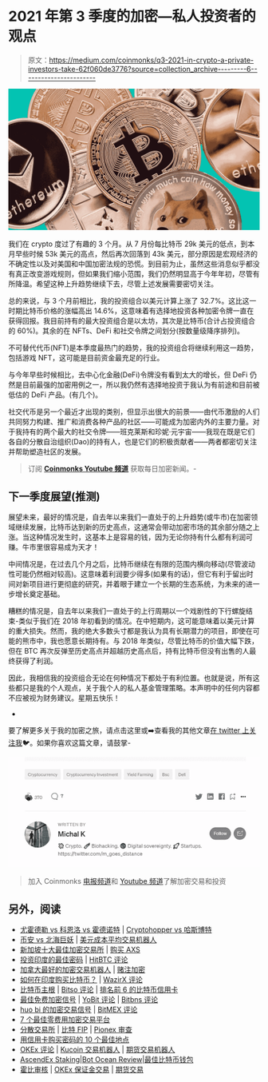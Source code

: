 # 2021 年第 3 季度的加密—私人投资者的观点

> 原文：<https://medium.com/coinmonks/q3-2021-in-crypto-a-private-investors-take-62f060de3776?source=collection_archive---------6----------------------->

![](img/5f2708323674583642412ea0706dca1e.png)

我们在 crypto 度过了有趣的 3 个月。从 7 月份每比特币 29k 美元的低点，到本月早些时候 53k 美元的高点，然后再次回落到 43k 美元，部分原因是宏观经济的不确定性以及对美国和中国加密法规的恐慌。到目前为止，虽然这些消息似乎都没有真正改变游戏规则，但如果我们缩小范围，我们仍然明显高于今年年初，尽管有所降温。希望这种上升趋势继续下去，尽管上述发展需要密切关注。

总的来说，与 3 个月前相比，我的投资组合以美元计算上涨了 32.7%。这比这一时期比特币价格的涨幅高出 14.6%，这意味着有选择地投资各种加密令牌一直在获得回报。我目前持有的最大投资组合是以太坊，其次是比特币(合计占投资组合的 60%)。其余的在 NFTs、DeFi 和社交令牌之间划分(按数量级降序排列)。

不可替代代币(NFT)是本季度最热门的趋势，我的投资组合将继续利用这一趋势，包括游戏 NFT，这可能是目前资金最充足的行业。

与今年早些时候相比，去中心化金融(DeFi)令牌没有看到太大的增长，但 DeFi 仍然是目前最强的加密用例之一，所以我仍然有选择地投资于我认为有前途和目前被低估的 DeFi 产品。(有几个)。

社交代币是另一个最近才出现的类别，但显示出很大的前景——由代币激励的人们共同努力构建、推广和消费各种产品的社区——可能成为加密内外的主要力量。对于我持有的两个最大的社交令牌——班克莱斯和珍妮·元宇宙——我现在既是它们各自的分散自治组织(Dao)的持有人，也是它们的积极贡献者——两者都密切关注并帮助塑造社区的发展。

> 订阅 [**Coinmonks Youtube 频道**](https://www.youtube.com/c/coinmonks/videos) 获取每日加密新闻。-

## **下一季度展望(推测)**

展望未来，最好的情况是，自去年以来我们一直处于的上升趋势(或牛市)在加密领域继续发展，比特币达到新的历史高点，这通常会带动加密市场的其余部分随之上涨。当这种情况发生时，这基本上是容易的钱，因为无论你持有什么都有利润可赚。牛市里很容易成为天才！

中间情况是，在过去几个月之后，比特币继续在有限的范围内横向移动(尽管波动性可能仍然相对较高)。这意味着利润要少得多(如果有的话)，但它有利于留出时间对新项目进行更彻底的研究，并着眼于建立一个长期的生态系统，为未来的进一步增长奠定基础。

糟糕的情况是，自去年以来我们一直处于的上行周期以一个戏剧性的下行螺旋结束-类似于我们在 2018 年初看到的情况。在中短期内，这可能意味着以美元计算的重大损失。然而，我的绝大多数头寸都是我认为具有长期潜力的项目，即使在可能的熊市中，我也愿意长期持有。与 2018 年类似，尽管比特币的价值大幅下跌，但在 BTC 再次反弹至历史高点并超越历史高点后，持有比特币但没有出售的人最终获得了利润。

因此，我相信我的投资组合无论在何种情况下都处于有利位置。也就是说，所有这些都只是我的个人观点，关于我个人的私人基金管理策略。本声明中的任何内容都不应被视为财务建议。星期五快乐！

-

要了解更多关于我的加密之旅，请点击这里或➡️查看我的其他文章[在 twitter 上关注我](https://twitter.com/m_goes_distance)🐦。如果你喜欢这篇文章，请鼓掌-

![](img/a26b8b71b7b87a82cd3cc6d0c959c1b5.png)

> 加入 Coinmonks [电报频道](https://t.me/coincodecap)和 [Youtube 频道](https://www.youtube.com/c/coinmonks/videos)了解加密交易和投资

## 另外，阅读

*   [尤霍德勒 vs 科恩洛 vs 霍德诺特](/coinmonks/youhodler-vs-coinloan-vs-hodlnaut-b1050acde55a) | [Cryptohopper vs 哈斯博特](https://blog.coincodecap.com/cryptohopper-vs-haasbot)
*   [币安 vs 北海巨妖](https://blog.coincodecap.com/binance-vs-kraken) | [美元成本平均交易机器人](https://blog.coincodecap.com/pionex-dca-bot)
*   [新加坡十大最佳加密交易所](https://blog.coincodecap.com/crypto-exchange-in-singapore) | [购买 AXS](https://blog.coincodecap.com/buy-axs-token)
*   [投资印度的最佳密码](https://blog.coincodecap.com/best-crypto-to-invest-in-india-in-2021) | [HitBTC 评论](/coinmonks/hitbtc-review-c5143c5d53c2)
*   [加拿大最好的加密交易机器人](https://blog.coincodecap.com/5-best-crypto-trading-bots-in-canada) | [赌注加密](https://blog.coincodecap.com/staking-crypto)
*   [如何在印度购买比特币？](/coinmonks/buy-bitcoin-in-india-feb50ddfef94) | [WazirX 评论](/coinmonks/wazirx-review-5c811b074f5b)
*   [比特币主根](https://blog.coincodecap.com/bitcoin-taproot) | [Bitso 评论](https://blog.coincodecap.com/bitso-review) | [排名前 6 的比特币信用卡](/coinmonks/bitcoin-credit-card-bc8ab6f377c6)
*   [最佳免费加密信号](https://blog.coincodecap.com/free-crypto-signals) | [YoBit 评论](/coinmonks/yobit-review-175464162c62) | [Bitbns 评论](/coinmonks/bitbns-review-38256a07e161)
*   [huo bi 的加密交易信号](https://blog.coincodecap.com/huobi-crypto-trading-signals) | [BitMEX 评论](https://blog.coincodecap.com/bitmex-review)
*   [7 个最佳零费用加密交易平台](https://blog.coincodecap.com/zero-fee-crypto-exchanges)
*   [分散交易所](https://blog.coincodecap.com/what-are-decentralized-exchanges) | [比特 FIP](https://blog.coincodecap.com/bitbns-fip) | [Pionex 审查](https://blog.coincodecap.com/pionex-review-exchange-with-crypto-trading-bot)
*   [用信用卡购买密码的 10 个最佳地点](https://blog.coincodecap.com/buy-crypto-with-credit-card)
*   [OKEx 评论](/coinmonks/okex-review-6b369304110f) | [Kucoin 交易机器人](/coinmonks/kucoin-trading-bot-automate-your-trades-8cf0ca2138e0) | [期货交易机器人](/coinmonks/futures-trading-bots-5a282ccee3f5)
*   [AscendEx Staking](https://blog.coincodecap.com/ascendex-staking)|[Bot Ocean Review](https://blog.coincodecap.com/bot-ocean-review)|[最佳比特币钱包](https://blog.coincodecap.com/bitcoin-wallets-india)
*   [霍比审核](https://blog.coincodecap.com/huobi-review) | [OKEx 保证金交易](https://blog.coincodecap.com/okex-margin-trading) | [期货交易](https://blog.coincodecap.com/futures-trading)